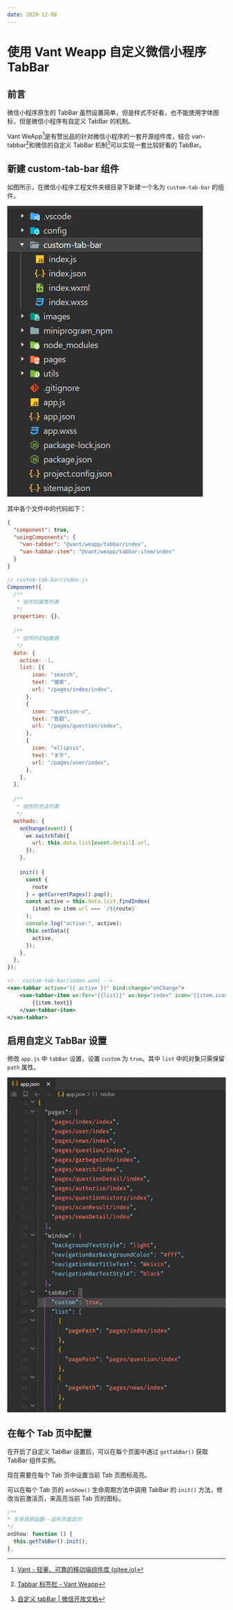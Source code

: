 ```yaml
---
date: 2020-12-08
---
```


# 使用 Vant Weapp 自定义微信小程序 TabBar

## 前言

微信小程序原生的 TabBar 虽然设置简单，但是样式不好看，也不能使用字体图标，但是微信小程序有自定义 TabBar 的机制。

Vant WeApp[^1]是有赞出品的针对微信小程序的一套开源组件库，结合 van-tabbar[^2]和微信的自定义 TabBar 机制[^3]可以实现一套比较好看的 TabBar。

## 新建 custom-tab-bar 组件

如图所示，在微信小程序工程文件夹根目录下新建一个名为 `custom-tab-bar` 的组件。

![img](./customize-wechat-mini-program-tabbar-with-vant-weapp.assets/image-5.png)

其中各个文件中的代码如下：

```json
{
  "component": true,
  "usingComponents": {
    "van-tabbar": "@vant/weapp/tabbar/index",
    "van-tabbar-item": "@vant/weapp/tabbar-item/index"
  }
}
```

```javascript
// custom-tab-bar/index.js
Component({
  /**
   * 组件的属性列表
   */
  properties: {},

  /**
   * 组件的初始数据
   */
  data: {
    active: -1,
    list: [{
        icon: "search",
        text: "搜索",
        url: "/pages/index/index",
      },
      {
        icon: "question-o",
        text: "答题",
        url: "/pages/question/index",
      },
      {
        icon: "ellipsis",
        text: "关于",
        url: "/pages/user/index",
      },
    ],
  },

  /**
   * 组件的方法列表
   */
  methods: {
    onChange(event) {
      wx.switchTab({
        url: this.data.list[event.detail].url,
      });
    },

    init() {
      const {
        route
      } = getCurrentPages().pop();
      const active = this.data.list.findIndex(
        (item) => item.url === `/${route}`
      );
      console.log("active:", active);
      this.setData({
        active,
      });
    },
  },
});
```

```xml
<!-- custom-tab-bar/index.wxml -->
<van-tabbar active="{{ active }}" bind:change="onChange">
    <van-tabbar-item wx:for="{{list}}" wx:key="index" icon="{{item.icon}}">
        {{item.text}}
    </van-tabbar-item>
</van-tabbar>
```

## 启用自定义 TabBar 设置

修改 `app.js` 中 `tabBar` 设置，设置 `custom` 为 `true`。其中 `list` 中的对象只需保留 `path` 属性。

![img](./customize-wechat-mini-program-tabbar-with-vant-weapp.assets/image-6-668x1024.png)

## 在每个 Tab 页中配置

在开启了自定义 TabBar 设置后，可以在每个页面中通过 `getTabBar()` 获取 TabBar 组件实例。

现在需要在每个 Tab 页中设置当前 Tab 页图标高亮。

可以在每个 Tab 页的 `onShow()` 生命周期方法中调用 TabBar 的 `init()` 方法，修改当前激活页，来高亮当前 Tab 页的图标。

```javascript
/**
* 生命周期函数--监听页面显示
*/
onShow: function () {
  this.getTabBar().init();
},
```

[^1]: [Vant - 轻量、可靠的移动端组件库 (gitee.io)](https://vant-contrib.gitee.io/vant/#/zh-CN/)
[^2]: [Tabbar 标签栏 - Vant Weapp](https://vant-contrib.gitee.io/vant-weapp/#/tabbar)
[^3]: [自定义 tabBar | 微信开放文档](https://developers.weixin.qq.com/miniprogram/dev/framework/ability/custom-tabbar.html)

